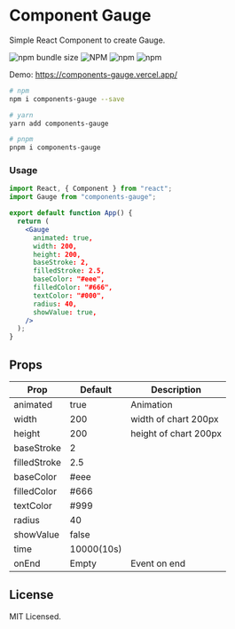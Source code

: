 # Component Gauge

Simple React Component to create Gauge.

![npm bundle size](https://img.shields.io/bundlephobia/minzip/components-gauge?style=for-the-badge)
![NPM](https://img.shields.io/npm/l/components-gauge?style=for-the-badge)
![npm](https://img.shields.io/npm/v/components-gauge?style=for-the-badge)
![npm](https://img.shields.io/npm/dw/components-gauge?style=for-the-badge)

Demo: <https://components-gauge.vercel.app/>

```bash
# npm
npm i components-gauge --save

# yarn
yarn add components-gauge

# pnpm
pnpm i components-gauge
```

### Usage

```jsx
import React, { Component } from "react";
import Gauge from "components-gauge";

export default function App() {
  return (
    <Gauge
      animated: true,
      width: 200,
      height: 200,
      baseStroke: 2,
      filledStroke: 2.5,
      baseColor: "#eee",
      filledColor: "#666",
      textColor: "#000",
      radius: 40,
      showValue: true,
    />
  );
}
```

## Props

| Prop                 | Default              | Description                                                                                                      |
| -------------------- | -------------------- | ---------------------------------------------------------------------------------------------------------------- |
| animated             | true                 | Animation                                                                                                        |
| width                | 200                  | width of chart 200px                                                                                             |
| height               | 200                  | height of chart 200px                                                                                            |
| baseStroke           | 2                    |                                                                                                                  |
| filledStroke         | 2.5                  |                                                                                                                  |
| baseColor            | #eee                 |                                                                                                                  |
| filledColor          | #666                 |                                                                                                                  |
| textColor            | #999                 |                                                                                                                  |
| radius               | 40                   |                                                                                                                  |
| showValue            | false                |                                                                                                                  |
| time                 | 10000(10s)           |                                                                                                                  |
| onEnd                | Empty                | Event on end                                                                                                     |

## License

MIT Licensed.
